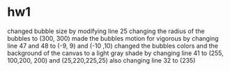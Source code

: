 # hw1
changed bubble size by modifying line 25 changing the radius of the bubbles to (300, 300)
made the bubbles motion for vigorous by changing line 47 and 48 to (-9, 9) and (-10 ,10)
changed the bubbles colors and the background of the canvas to a light gray shade by changing line 41 to (255, 100,200, 200)
and (25,220,225,25) also changing line 32 to (235)
